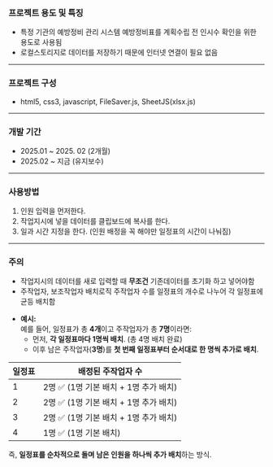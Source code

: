 ### 프로젝트 용도 및 특징
* 특정 기관의 예방정비 관리 시스템 예방정비표를 계획수립 전 인시수 확인을 위한 용도로 사용됨
* 로컬스토리지로 데이터를 저장하기 때문에 인터넷 연결이 필요 없음

---------------------------------------------------------------------

### 프로젝트 구성
* html5, css3, javascript, FileSaver.js, SheetJS(xlsx.js)

--------------------------------------------------------------------

### 개발 기간
* 2025.01 ~ 2025. 02 (2개월)
* 2025.02 ~ 지금 (유지보수)

---------------------------------------------------------------------

### 사용방법
1. 인원 입력을 먼저한다.
2. 작업지시에 넣을 데이터를 클립보드에 복사를 한다.
3. 일과 시간 지정을 한다. (인원 배정을 꼭 해야만 일정표의 시간이 나눠짐)
---------------------------------------------------------------------

### 주의
* 작업지시의 데이터를 새로 입력할 때 **무조건** 기존데이터를 초기화 하고 넣어야함
* 주작업자, 보조작업자 배치로직 
  주작업자 수를 일정표의 개수로 나누어 각 일정표에 균등 배치함

- **예시:**  
  예를 들어, 일정표가 총 **4개**이고 주작업자가 총 **7명**이라면:
  - 먼저, **각 일정표마다 1명씩 배치**. (총 4명 배치 완료)
  - 이후 남은 주작업자(**3명**)를 **첫 번째 일정표부터 순서대로 한 명씩 추가로 배치**.

| 일정표 | 배정된 주작업자 수 |
|--------|-------------------|
| 1      | 2명 ✅ (1명 기본 배치 + 1명 추가 배치) |
| 2      | 2명 ✅ (1명 기본 배치 + 1명 추가 배치) |
| 3      | 2명 ✅ (1명 기본 배치 + 1명 추가 배치) |
| 4      | 1명 ✅ (1명 기본 배치) |

즉, **일정표를 순차적으로 돌며 남은 인원을 하나씩 추가 배치**하는 방식.

